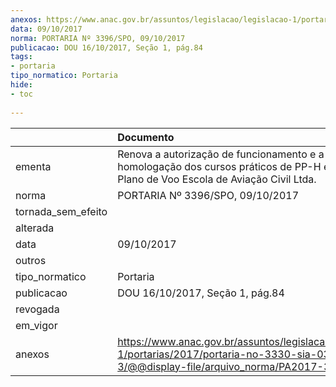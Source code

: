 ```yaml
---
anexos: https://www.anac.gov.br/assuntos/legislacao/legislacao-1/portarias/2017/portaria-no-3330-sia-03-10-2017-3/@@display-file/arquivo_norma/PA2017-3396.pdf
data: 09/10/2017
norma: PORTARIA Nº 3396/SPO, 09/10/2017
publicacao: DOU 16/10/2017, Seção 1, pág.84
tags:
- portaria
tipo_normatico: Portaria
hide: 
- toc 
 
---
```


|                    | Documento                                                                                                                                              |
|:-------------------|:-------------------------------------------------------------------------------------------------------------------------------------------------------|
| ementa             | Renova a autorização de funcionamento e a homologação dos cursos práticos de PP-H e PC-H da Plano de Voo Escola de Aviação Civil Ltda.                 |
| norma              | PORTARIA Nº 3396/SPO, 09/10/2017                                                                                                                       |
| tornada_sem_efeito |                                                                                                                                                        |
| alterada           |                                                                                                                                                        |
| data               | 09/10/2017                                                                                                                                             |
| outros             |                                                                                                                                                        |
| tipo_normatico     | Portaria                                                                                                                                               |
| publicacao         | DOU 16/10/2017, Seção 1, pág.84                                                                                                                        |
| revogada           |                                                                                                                                                        |
| em_vigor           |                                                                                                                                                        |
| anexos             | https://www.anac.gov.br/assuntos/legislacao/legislacao-1/portarias/2017/portaria-no-3330-sia-03-10-2017-3/@@display-file/arquivo_norma/PA2017-3396.pdf |